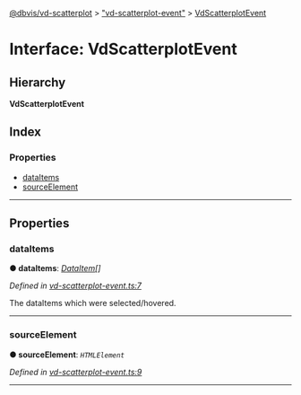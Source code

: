 [@dbvis/vd-scatterplot](../README.md) > ["vd-scatterplot-event"](../modules/_vd_scatterplot_event_.md) > [VdScatterplotEvent](../interfaces/_vd_scatterplot_event_.vdscatterplotevent.md)

# Interface: VdScatterplotEvent

## Hierarchy

**VdScatterplotEvent**

## Index

### Properties

* [dataItems](_vd_scatterplot_event_.vdscatterplotevent.md#dataitems)
* [sourceElement](_vd_scatterplot_event_.vdscatterplotevent.md#sourceelement)

---

## Properties

<a id="dataitems"></a>

###  dataItems

**● dataItems**: *[DataItem](_data_item_.dataitem.md)[]*

*Defined in [vd-scatterplot-event.ts:7](https://github.com/dbvis-ukon/vd-scatterplot/blob/bccfbda/src/scatterplot/vd-scatterplot-event.ts#L7)*

The dataItems which were selected/hovered.

___
<a id="sourceelement"></a>

###  sourceElement

**● sourceElement**: *`HTMLElement`*

*Defined in [vd-scatterplot-event.ts:9](https://github.com/dbvis-ukon/vd-scatterplot/blob/bccfbda/src/scatterplot/vd-scatterplot-event.ts#L9)*

___

